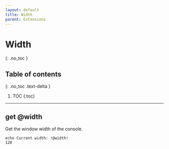 ```yaml
---
layout: default
title: Width
parent: Extensions
---
```


# Width
{: .no_toc }

## Table of contents
{: .no_toc .text-delta }

1. TOC
{:toc}

---

## get @width
Get the window width of the console.

```batch
echo Current width: !@width!
120
```
